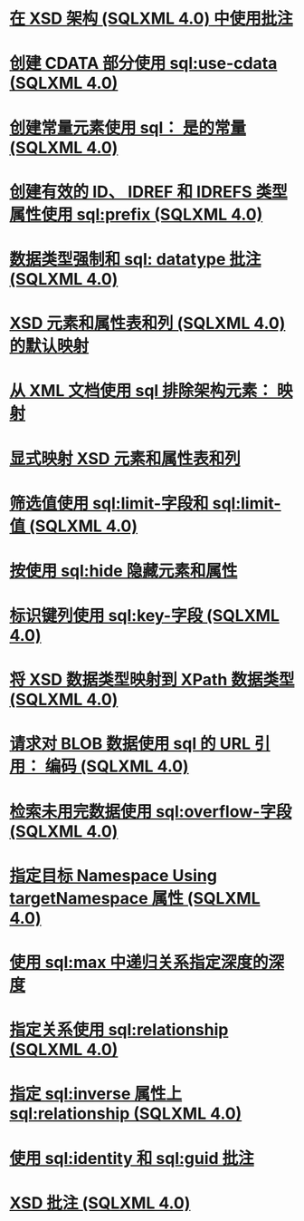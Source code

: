 # [在 XSD 架构 (SQLXML 4.0) 中使用批注](using-annotations-in-xsd-schemas-sqlxml-4-0.md)

# [创建 CDATA 部分使用 sql:use-cdata (SQLXML 4.0)](creating-cdata-sections-using-sql-use-cdata-sqlxml-4-0.md)
# [创建常量元素使用 sql： 是的常量 (SQLXML 4.0)](creating-constant-elements-using-sql-is-constant-sqlxml-4-0.md)
# [创建有效的 ID、 IDREF 和 IDREFS 类型属性使用 sql:prefix (SQLXML 4.0)](creating-valid-id-idref-and-idrefs-type-attributes-using-sql-prefix-sqlxml-4-0.md)
# [数据类型强制和 sql: datatype 批注 (SQLXML 4.0)](data-type-coercions-and-the-sql-datatype-annotation-sqlxml-4-0.md)
# [XSD 元素和属性表和列 (SQLXML 4.0) 的默认映射](default-mapping-of-xsd-elements-and-attributes-to-tables-and-columns-sqlxml-4-0.md)
# [从 XML 文档使用 sql 排除架构元素： 映射](excluding-schema-elements-from-the-xml-document-using-sql-mapped.md)
# [显式映射 XSD 元素和属性表和列](explicit-mapping-xsd-elements-and-attributes-to-tables-and-columns.md)
# [筛选值使用 sql:limit-字段和 sql:limit-值 (SQLXML 4.0)](filtering-values-using-sql-limit-field-and-sql-limit-value-sqlxml-4-0.md)
# [按使用 sql:hide 隐藏元素和属性](hiding-elements-and-attributes-by-using-sql-hide.md)
# [标识键列使用 sql:key-字段 (SQLXML 4.0)](identifying-key-columns-using-sql-key-fields-sqlxml-4-0.md)
# [将 XSD 数据类型映射到 XPath 数据类型 (SQLXML 4.0)](mapping-xsd-data-types-to-xpath-data-types-sqlxml-4-0.md)
# [请求对 BLOB 数据使用 sql 的 URL 引用： 编码 (SQLXML 4.0)](requesting-url-references-to-blob-data-using-sql-encode-sqlxml-4-0.md)
# [检索未用完数据使用 sql:overflow-字段 (SQLXML 4.0)](retrieving-unconsumed-data-using-the-sql-overflow-field-sqlxml-4-0.md)
# [指定目标 Namespace Using targetNamespace 属性 (SQLXML 4.0)](specifying-a-target-namespace-using-the-targetnamespace-attribute-sqlxml-4-0.md)
# [使用 sql:max 中递归关系指定深度的深度](specifying-depth-in-recursive-relationships-by-using-sql-max-depth.md)
# [指定关系使用 sql:relationship (SQLXML 4.0)](specifying-relationships-using-sql-relationship-sqlxml-4-0.md)
# [指定 sql:inverse 属性上 sql:relationship (SQLXML 4.0)](specifying-the-sql-inverse-attribute-on-sql-relationship-sqlxml-4-0.md)
# [使用 sql:identity 和 sql:guid 批注](using-the-sql-identity-and-sql-guid-annotations.md)
# [XSD 批注 (SQLXML 4.0)](xsd-annotations-sqlxml-4-0.md)
